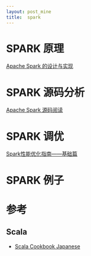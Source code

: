 ```yaml
---
layout: post_mine
title:  spark
---
```

# SPARK 原理

[Apache Spark 的设计与实现](https://www.gitbook.com/book/yourtion/sparkinternals/details)

# SPARK 源码分析

[Apache Spark 源码阅读](https://www.gitbook.com/book/ihainan/spark-source-code/details)

# SPARK 调优

[Spark性能优化指南——基础篇](http://mp.weixin.qq.com/s?__biz=MzA4OTk3NzIzMA==&mid=2652288759&idx=4&sn=3f2dede05234eded78d4bd196a8e2ecf&scene=0#wechat_redirect)

# SPARK 例子


# 参考

## Scala

- [Scala Cookbook Japanese](http://xerial.org/scala-cookbook/)
